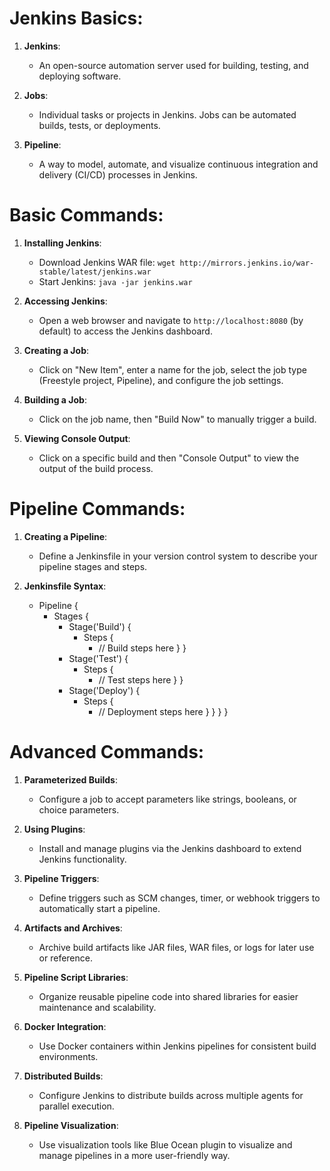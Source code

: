 # Jenkins Basics:

1. **Jenkins**:
   - An open-source automation server used for building, testing, and deploying software.

2. **Jobs**:
   - Individual tasks or projects in Jenkins. Jobs can be automated builds, tests, or deployments.

3. **Pipeline**:
   - A way to model, automate, and visualize continuous integration and delivery (CI/CD) processes in Jenkins.

# Basic Commands:

1. **Installing Jenkins**:
   - Download Jenkins WAR file: `wget http://mirrors.jenkins.io/war-stable/latest/jenkins.war`
   - Start Jenkins: `java -jar jenkins.war`

2. **Accessing Jenkins**:
   - Open a web browser and navigate to `http://localhost:8080` (by default) to access the Jenkins dashboard.

3. **Creating a Job**:
   - Click on "New Item", enter a name for the job, select the job type (Freestyle project, Pipeline), and configure the job settings.

4. **Building a Job**:
   - Click on the job name, then "Build Now" to manually trigger a build.

5. **Viewing Console Output**:
   - Click on a specific build and then "Console Output" to view the output of the build process.

# Pipeline Commands:

1. **Creating a Pipeline**:
   - Define a Jenkinsfile in your version control system to describe your pipeline stages and steps.

2. **Jenkinsfile Syntax**:
   - Pipeline {
       - Stages {
           - Stage('Build') {
               - Steps {
                   - // Build steps here
                 }
             }
           - Stage('Test') {
               - Steps {
                   - // Test steps here
                 }
             }
           - Stage('Deploy') {
               - Steps {
                   - // Deployment steps here
                 }
             }
         }
     }

# Advanced Commands:

1. **Parameterized Builds**:
   - Configure a job to accept parameters like strings, booleans, or choice parameters.

2. **Using Plugins**:
   - Install and manage plugins via the Jenkins dashboard to extend Jenkins functionality.

3. **Pipeline Triggers**:
   - Define triggers such as SCM changes, timer, or webhook triggers to automatically start a pipeline.

4. **Artifacts and Archives**:
   - Archive build artifacts like JAR files, WAR files, or logs for later use or reference.

5. **Pipeline Script Libraries**:
   - Organize reusable pipeline code into shared libraries for easier maintenance and scalability.

6. **Docker Integration**:
   - Use Docker containers within Jenkins pipelines for consistent build environments.

7. **Distributed Builds**:
   - Configure Jenkins to distribute builds across multiple agents for parallel execution.

8. **Pipeline Visualization**:
   - Use visualization tools like Blue Ocean plugin to visualize and manage pipelines in a more user-friendly way.
